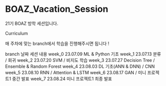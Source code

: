 # BOAZ_Vacation_Session

21기 BOAZ 방학 세션입니다.

Curriculum

매 주차에 맞는 branch에서 학습을 진행해주시면 됩니다 !

branch	날짜	세션 내용
week_0	23.07.09	ML & Python 기초
week_1	23.07.13	분류 / 회귀
week_2	23.07.20	SVM / 비지도 학습
week_3	23.07.27	Decision Tree / Ensemble & Random Forest
week_4	23.08.03	DL 기초(ANN & DNN) / CNN
week_5	23.08.10	RNN / Attention & LSTM
week_6	23.08.17	GAN / 미니 프로젝트1 중간 발표
week_7	23.08.24	미니 프로젝트1 최종 발표
